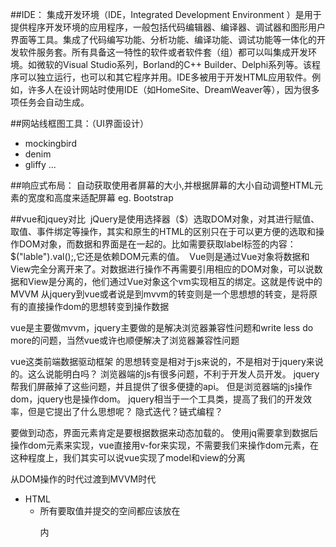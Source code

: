 ##IDE：
集成开发环境（IDE，Integrated Development Environment ）是用于提供程序开发环境的应用程序，一般包括代码编辑器、编译器、调试器和图形用户界面等工具。集成了代码编写功能、分析功能、编译功能、调试功能等一体化的开发软件服务套。所有具备这一特性的软件或者软件套（组）都可以叫集成开发环境。如微软的Visual Studio系列，Borland的C++ Builder、Delphi系列等。该程序可以独立运行，也可以和其它程序并用。IDE多被用于开发HTML应用软件。例如，许多人在设计网站时使用IDE（如HomeSite、DreamWeaver等），因为很多项任务会自动生成。


##网站线框图工具：（UI界面设计）
- mockingbird
- denim
- gliffy
...


##响应式布局：
 自动获取使用者屏幕的大小,并根据屏幕的大小自动调整HTML元素的宽度和高度来适配屏幕
eg. Bootstrap

##vue和jquey对比 
jQuery是使用选择器（$）选取DOM对象，对其进行赋值、取值、事件绑定等操作，其实和原生的HTML的区别只在于可以更方便的选取和操作DOM对象，而数据和界面是在一起的。比如需要获取label标签的内容：
$("lable").val();,它还是依赖DOM元素的值。 
Vue则是通过Vue对象将数据和View完全分离开来了。对数据进行操作不再需要引用相应的DOM对象，可以说数据和View是分离的，他们通过Vue对象这个vm实现相互的绑定。这就是传说中的MVVM
从jquery到vue或者说是到mvvm的转变则是一个思想想的转变，是将原有的直接操作dom的思想转变到操作数据

vue是主要做mvvm，jquery主要做的是解决浏览器兼容性问题和write less do more的问题，当然vue或许也顺便解决了浏览器兼容性问题

vue这类前端数据驱动框架 的思想转变是相对于js来说的，不是相对于jquery来说的。这么说能明白吗？
浏览器端的js有很多问题，不利于开发人员开发。
jquery帮我们屏蔽掉了这些问题，并且提供了很多便捷的api。
但是浏览器端的js操作dom，jquery也是操作dom。
jquery相当于一个工具类，提高了我们的开发效率，但是它提出了什么思想呢？
隐式迭代？链式编程？

要做到动态，界面元素肯定是要根据数据来动态加载的。
使用jq需要拿到数据后操作dom元素来实现，vue直接用v-for来实现，不需要我们来操作dom元素，在这种程度上，我们其实可以说vue实现了model和view的分离

从DOM操作的时代过渡到MVVM时代

 - HTML
	- 所有要取值并提交的空间都应该放在<form></form>内




